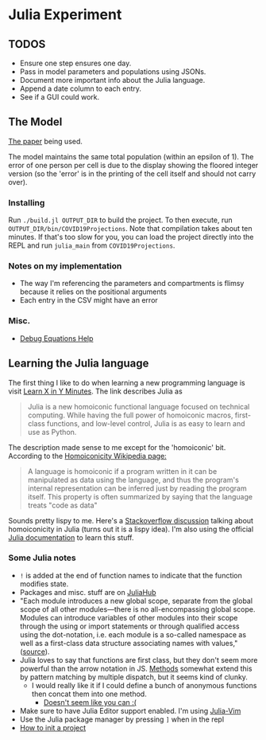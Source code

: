 # Julia Experiment

## TODOS
- Ensure one step ensures one day.
- Pass in model parameters and populations using JSONs.
- Document more important info about the Julia language.
- Append a date column to each entry.
- See if a GUI could work.

## The Model

[The paper](https://www.sciencedirect.com/science/article/pii/S0960077921000424)
being used.

The model maintains the same total population (within an epsilon of 1). The
error of one person per cell is due to the display showing the floored integer
version (so the 'error' is in the printing of the cell itself and should not
carry over).

### Installing
Run `./build.jl OUTPUT_DIR` to build the project. To then execute, run
`OUTPUT_DIR/bin/COVID19Projections`. Note that compilation takes
about ten minutes. If that's too slow for you, you can load the project
directly into the REPL and run `julia_main` from `COVID19Projections`.

### Notes on my implementation
- The way I'm referencing the parameters and compartments is flimsy
  because it relies on the positional arguments
- Each entry in the CSV might have an error 

### Misc.
- [Debug Equations Help](https://discourse.julialang.org/t/psa-how-to-help-yourself-debug-differential-equation-solving-issues/62489)


## Learning the Julia language
The first thing I like to do when learning a new programming language is visit
[Learn X in Y Minutes](https://learnxinyminutes.com/docs/julia/). The link
describes Julia as

> Julia is a new homoiconic functional language focused on technical 
  computing. While having the full power of homoiconic macros, first-class 
  functions, and low-level control, Julia is as easy to learn and use as 
  Python.

The description made sense to me except for the 'homoiconic' bit. According to
the 
[Homoiconicity Wikipedia page:](https://en.wikipedia.org/wiki/Homoiconicity#:~:text=A%20language%20is%20homoiconic%20if,treats%20%22code%20as%20data%22.)
> A language is homoiconic if a program written in it can be manipulated as 
  data using the language, and thus the program's internal representation can 
  be inferred just by reading the program itself. This property is often 
  summarized by saying that the language treats "code as data"

Sounds pretty lispy to me. Here's a 
[Stackoverflow discussion](https://stackoverflow.com/questions/31733766/in-what-sense-are-languages-like-elixir-and-julia-homoiconic)
talking about homoiconicity in Julia (turns out it is a lispy idea).
I'm also using the official 
[Julia documentation](https://docs.julialang.org/en/v1/manual/getting-started/)
to learn this stuff.

### Some Julia notes
- `!` is added at the end of function names to indicate that the function
  modifies state.
- Packages and misc. stuff are on [JuliaHub](https://juliahub.com/ui/Home)
- "Each module introduces a new global scope, separate from the global scope of 
  all other modules—there is no all-encompassing global scope. Modules can 
  introduce variables of other modules into their scope through the using or 
  import statements or through qualified access using the dot-notation, i.e. 
  each module is a so-called namespace as well as a first-class data structure 
  associating names with values," ([source](https://docs.julialang.org/en/v1/manual/variables-and-scoping/)).
- Julia loves to say that functions are first class, but they don't seem more
  powerful than the arrow notation in JS. [Methods](https://docs.julialang.org/en/v1/manual/methods/)
  somewhat extend this by pattern matching by multiple dispatch, but
  it seems kind of clunky.
  - I would really like it if I could define a bunch of anonymous functions
    then concat them into one method.
    - [Doesn't seem like you can :(](https://github.com/JuliaLang/julia/issues/13259)
- Make sure to have Julia Editor support enabled. I'm using
  [Julia-Vim](https://github.com/JuliaEditorSupport/julia-vim)
- Use the Julia package manager by pressing `]` when in the repl
- [How to init a project](https://towardsdatascience.com/how-to-setup-project-environments-in-julia-ec8ae73afe9c)


